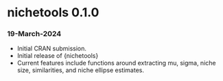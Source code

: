 # nichetools 0.1.0

### 19-March-2024
* Initial CRAN submission.
* Initial release of {nichetools}
* Current features include functions around extracting mu, sigma, niche size, 
similarities, and niche ellipse estimates. 


